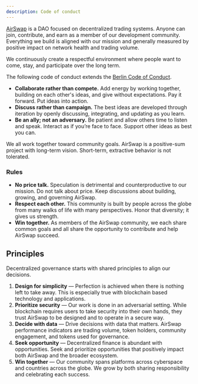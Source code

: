 ```yaml
---
description: Code of conduct
---
```


[AirSwap](https://www.airswap.xyz) is a DAO focused on decentralized trading systems. Anyone can join, contribute, and earn as a member of our development community. Everything we build is aligned with our mission and generally measured by positive impact on network health and trading volume.

We continuously create a respectful environment where people want to come, stay, and participate over the long term.

The following code of conduct extends the [Berlin Code of Conduct](https://berlincodeofconduct.org).

- **Collaborate rather than compete.** Add energy by working together, building on each other's ideas, and give without expectations. Pay it forward. Put ideas into action.
- **Discuss rather than campaign.** The best ideas are developed through iteration by openly discussing, integrating, and updating as you learn.
- **Be an ally; not an adversary.** Be patient and allow others time to listen and speak. Interact as if you’re face to face. Support other ideas as best you can.

We all work together toward community goals. AirSwap is a positive-sum project with long-term vision. Short-term, extractive behavior is not tolerated.

### Rules

- **No price talk.** Speculation is detrimental and counterproductive to our mission. Do not talk about price. Keep discussions about building, growing, and governing AirSwap.
- **Respect each other.** This community is built by people across the globe from many walks of life with many perspectives. Honor that diversity; it gives us strength.
- **Win together.** As members of the AirSwap community, we each share common goals and all share the opportunity to contribute and help AirSwap succeed.

## Principles

Decentralized governance starts with shared principles to align our decisions.

1. **Design for simplicity** — Perfection is achieved when there is nothing left to take away. This is especially true with blockchain based technology and applications.
2. **Prioritize security** — Our work is done in an adversarial setting. While blockchain requires users to take security into their own hands, they trust AirSwap to be designed and to operate in a secure way.
3. **Decide with data** — Drive decisions with data that matters. AirSwap performance indicators are trading volume, token holders, community engagement, and tokens used for governance.
4. **Seek opportunity** — Decentralized finance is abundant with opportunities. Seek and prioritize opportunities that positively impact both AirSwap and the broader ecosystem.
5. **Win together** — Our community spans platforms across cyberspace and countries across the globe. We grow by both sharing responsibility and celebrating each success.
